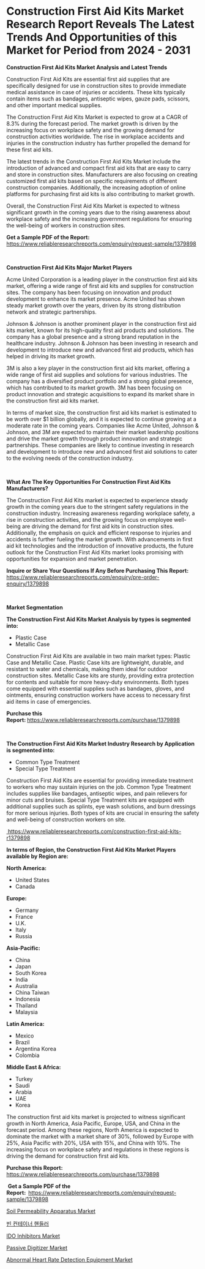 <p><h1>Construction First Aid Kits Market Research Report Reveals The Latest Trends And Opportunities of this Market for Period from 2024 - 2031</h1></p><p><strong>Construction First Aid Kits Market Analysis and Latest Trends</strong></p>
<p><p>Construction First Aid Kits are essential first aid supplies that are specifically designed for use in construction sites to provide immediate medical assistance in case of injuries or accidents. These kits typically contain items such as bandages, antiseptic wipes, gauze pads, scissors, and other important medical supplies.</p><p>The Construction First Aid Kits Market is expected to grow at a CAGR of 8.3% during the forecast period. The market growth is driven by the increasing focus on workplace safety and the growing demand for construction activities worldwide. The rise in workplace accidents and injuries in the construction industry has further propelled the demand for these first aid kits.</p><p>The latest trends in the Construction First Aid Kits Market include the introduction of advanced and compact first aid kits that are easy to carry and store in construction sites. Manufacturers are also focusing on creating customized first aid kits based on specific requirements of different construction companies. Additionally, the increasing adoption of online platforms for purchasing first aid kits is also contributing to market growth.</p><p>Overall, the Construction First Aid Kits Market is expected to witness significant growth in the coming years due to the rising awareness about workplace safety and the increasing government regulations for ensuring the well-being of workers in construction sites.</p></p>
<p><strong>Get a Sample PDF of the Report:&nbsp;</strong> <a href="https://www.reliableresearchreports.com/enquiry/request-sample/1379898">https://www.reliableresearchreports.com/enquiry/request-sample/1379898</a></p>
<p>&nbsp;</p>
<p><strong>Construction First Aid Kits Major Market Players</strong></p>
<p><p>Acme United Corporation is a leading player in the construction first aid kits market, offering a wide range of first aid kits and supplies for construction sites. The company has been focusing on innovation and product development to enhance its market presence. Acme United has shown steady market growth over the years, driven by its strong distribution network and strategic partnerships.</p><p>Johnson & Johnson is another prominent player in the construction first aid kits market, known for its high-quality first aid products and solutions. The company has a global presence and a strong brand reputation in the healthcare industry. Johnson & Johnson has been investing in research and development to introduce new and advanced first aid products, which has helped in driving its market growth.</p><p>3M is also a key player in the construction first aid kits market, offering a wide range of first aid supplies and solutions for various industries. The company has a diversified product portfolio and a strong global presence, which has contributed to its market growth. 3M has been focusing on product innovation and strategic acquisitions to expand its market share in the construction first aid kits market.</p><p>In terms of market size, the construction first aid kits market is estimated to be worth over $1 billion globally, and it is expected to continue growing at a moderate rate in the coming years. Companies like Acme United, Johnson & Johnson, and 3M are expected to maintain their market leadership positions and drive the market growth through product innovation and strategic partnerships. These companies are likely to continue investing in research and development to introduce new and advanced first aid solutions to cater to the evolving needs of the construction industry.</p></p>
<p>&nbsp;</p>
<p><strong>What Are The Key Opportunities For Construction First Aid Kits Manufacturers?</strong></p>
<p><p>The Construction First Aid Kits market is expected to experience steady growth in the coming years due to the stringent safety regulations in the construction industry. Increasing awareness regarding workplace safety, a rise in construction activities, and the growing focus on employee well-being are driving the demand for first aid kits in construction sites. Additionally, the emphasis on quick and efficient response to injuries and accidents is further fueling the market growth. With advancements in first aid kit technologies and the introduction of innovative products, the future outlook for the Construction First Aid Kits market looks promising with opportunities for expansion and market penetration.</p></p>
<p><strong>Inquire or Share Your Questions If Any Before Purchasing This Report:</strong> <a href="https://www.reliableresearchreports.com/enquiry/pre-order-enquiry/1379898">https://www.reliableresearchreports.com/enquiry/pre-order-enquiry/1379898</a></p>
<p>&nbsp;</p>
<p><strong>Market Segmentation</strong></p>
<p><strong>The Construction First Aid Kits Market Analysis by types is segmented into:</strong></p>
<p><ul><li>Plastic Case</li><li>Metallic Case</li></ul></p>
<p><p>Construction First Aid Kits are available in two main market types: Plastic Case and Metallic Case. Plastic Case kits are lightweight, durable, and resistant to water and chemicals, making them ideal for outdoor construction sites. Metallic Case kits are sturdy, providing extra protection for contents and suitable for more heavy-duty environments. Both types come equipped with essential supplies such as bandages, gloves, and ointments, ensuring construction workers have access to necessary first aid items in case of emergencies.</p></p>
<p><strong>Purchase this Report:&nbsp;</strong><a href="https://www.reliableresearchreports.com/purchase/1379898">https://www.reliableresearchreports.com/purchase/1379898</a></p>
<p>&nbsp;</p>
<p><strong>The Construction First Aid Kits Market Industry Research by Application is segmented into:</strong></p>
<p><ul><li>Common Type Treatment</li><li>Special Type Treatment</li></ul></p>
<p><p>Construction First Aid Kits are essential for providing immediate treatment to workers who may sustain injuries on the job. Common Type Treatment includes supplies like bandages, antiseptic wipes, and pain relievers for minor cuts and bruises. Special Type Treatment kits are equipped with additional supplies such as splints, eye wash solutions, and burn dressings for more serious injuries. Both types of kits are crucial in ensuring the safety and well-being of construction workers on site.</p></p>
<p><a href="https://www.reliableresearchreports.com/construction-first-aid-kits-r1379898">&nbsp;https://www.reliableresearchreports.com/construction-first-aid-kits-r1379898</a></p>
<p><strong>In terms of Region, the Construction First Aid Kits Market Players available by Region are:</strong></p>
<p>
    <p> <strong> North America: </strong>
        <ul>
            <li>United States</li>
            <li>Canada</li>
        </ul>
        </p> 
    <p> <strong> Europe: </strong>
        <ul>
            <li>Germany</li>
            <li>France</li>
            <li>U.K.</li>
            <li>Italy</li>
            <li>Russia</li>
        </ul>
        </p> 
    <p> <strong> Asia-Pacific: </strong>
        <ul>
            <li>China</li>
            <li>Japan</li>
            <li>South Korea</li>
            <li>India</li>
            <li>Australia</li>
            <li>China Taiwan</li>
            <li>Indonesia</li>
            <li>Thailand</li>
            <li>Malaysia</li>
        </ul>
        </p> 
    <p> <strong> Latin America: </strong>
        <ul>
            <li>Mexico</li>
            <li>Brazil</li>
            <li>Argentina Korea</li>
            <li>Colombia</li>
        </ul>
        </p> 
    <p> <strong> Middle East & Africa: </strong>
        <ul>
            <li>Turkey</li>
            <li>Saudi</li>
            <li>Arabia</li>
            <li>UAE</li>
            <li>Korea</li>
        </ul>
    </p>
    </p>
<p><p>The construction first aid kits market is projected to witness significant growth in North America, Asia Pacific, Europe, USA, and China in the forecast period. Among these regions, North America is expected to dominate the market with a market share of 30%, followed by Europe with 25%, Asia Pacific with 20%, USA with 15%, and China with 10%. The increasing focus on workplace safety and regulations in these regions is driving the demand for construction first aid kits.</p></p>
<p><strong>Purchase this Report: </strong><a href="https://www.reliableresearchreports.com/purchase/1379898">https://www.reliableresearchreports.com/purchase/1379898</a></p>
<p>&nbsp;<strong>Get a Sample PDF of the Report:&nbsp;&nbsp;</strong><a href="https://www.reliableresearchreports.com/enquiry/request-sample/1379898">https://www.reliableresearchreports.com/enquiry/request-sample/1379898</a></p>
<p><strong></strong></p>
<p><p><a href="https://medium.com/@vallieemard78/global-soil-permeability-apparatus-market-size-and-market-trends-analysis-by-regional-outlook-38619b1c7422">Soil Permeability Apparatus Market</a></p><p><a href="https://medium.com/@vlcostes/%EB%B9%88-%EC%BB%A8%ED%85%8C%EC%9D%B4%EB%84%88-%ED%95%B8%EB%93%A4%EB%9F%AC-%EC%8B%9C%EC%9E%A5-%EA%B7%9C%EB%AA%A8-%EC%8B%9C%EC%9E%A5-%EC%84%B8%EB%B6%84%ED%99%94-%EC%8B%9C%EC%9E%A5-%EB%8F%99%ED%96%A5-%EB%B0%8F-%EC%84%B1%EC%9E%A5-%EB%B6%84%EC%84%9D-%EC%98%88%EC%B8%A1%EC%9D%80-2031%EB%85%84%EA%B9%8C%EC%A7%80-%EA%B3%84%EC%86%8D%EB%90%A9%EB%8B%88%EB%8B%A4-a39b471c0025">빈 컨테이너 핸들러</a></p><p><a href="https://github.com/hlspriggs/Market-Research-Report-List-1/blob/main/ido-inhibitors-market.md">IDO Inhibitors Market</a></p><p><a href="https://www.linkedin.com/pulse/passive-digitizer-market-growth-outlook-from-2024-2031-uw9te?trackingId=kkRFip13RAqrc7cdwazvRQ%3D%3D">Passive Digitizer Market</a></p><p><a href="https://www.linkedin.com/pulse/global-abnormal-heart-rate-detection-equipment-market-size-expected-og4wf?trackingId=g6hCnxQ9SHCVgmg1VpZnPA%3D%3D">Abnormal Heart Rate Detection Equipment Market</a></p></p>